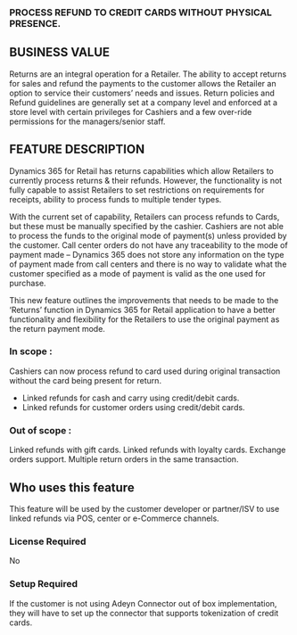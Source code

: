 ### PROCESS REFUND TO CREDIT CARDS WITHOUT PHYSICAL PRESENCE. 

## BUSINESS VALUE
Returns are an integral operation for a Retailer. The ability to accept returns for sales and refund the payments to the customer allows the Retailer an option to service their customers’ needs and issues. Return policies and Refund guidelines are generally set at a company level and enforced at a store level with certain privileges for Cashiers and a few over-ride permissions for the managers/senior staff.  
 
 
## FEATURE DESCRIPTION
Dynamics 365 for Retail has returns capabilities which allow Retailers to currently process returns & their refunds. However, the functionality is not fully capable to assist Retailers to set restrictions on requirements for receipts, ability to process funds to multiple tender types. 

With the current set of capability, Retailers can process refunds to Cards, but these must be manually specified by the cashier. Cashiers are not able to process the funds to the original mode of payment(s) unless provided by the customer. Call center orders do not have any traceability to the mode of payment made – Dynamics 365 does not store any information on the type of payment made from call centers and there is no way to validate what the customer specified as a mode of payment is valid as the one used for purchase. 

This new feature outlines the improvements that needs to be made to the ‘Returns’ function in Dynamics 365 for Retail application to have a better functionality and flexibility for the Retailers to use the original payment as the return payment mode. 
 
### In scope :
Cashiers can now process refund to card used during original transaction without the card being present for return.
- Linked refunds for cash and carry using credit/debit cards.
- Linked refunds for customer orders using credit/debit cards.
 
### Out of scope :
Linked refunds with gift cards.
Linked refunds with loyalty cards.
Exchange orders support.
Multiple return orders in the same transaction.
 
 
## Who uses this feature
This feature will be used by the customer developer or partner/ISV to use linked refunds via POS, center or e-Commerce channels.
 
### License Required
No
 
### Setup Required
If the customer is not using Adeyn Connector out of box implementation, they will have to set up the connector that supports tokenization of credit cards.

